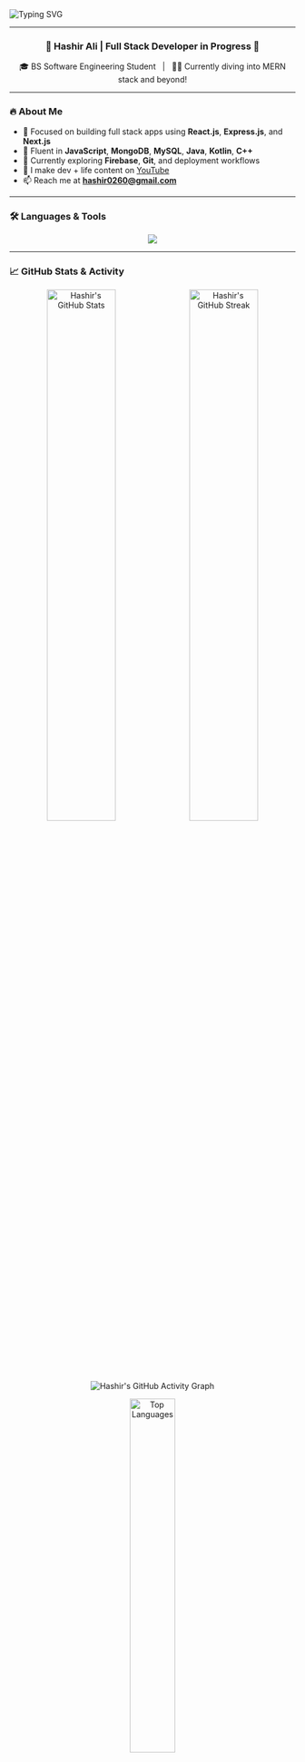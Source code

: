 <!-- Banner -->
<img src="https://readme-typing-svg.demolab.com?font=Fira+Code&weight=700&size=24&pause=1000&color=36BCF7&center=true&vCenter=true&width=1000&lines=Hey+%F0%9F%91%8B%2C+I'm+Hashir+Ali!;A+BS+Software+Engineering+Student+%F0%9F%92%BB;Aspiring+Full+Stack+Web+Developer+%F0%9F%92%AA;Loves+building+cool+things+on+the+web+%F0%9F%9A%80" alt="Typing SVG" />

---

<h3 align="center">🚀 Hashir Ali | Full Stack Developer in Progress 🧠</h3>
<p align="center">
  🎓 BS Software Engineering Student &nbsp; | &nbsp; 🧑‍💻 Currently diving into MERN stack and beyond!
</p>

---

### 🔥 About Me

- 🎯 Focused on building full stack apps using **React.js**, **Express.js**, and **Next.js**
- 💬 Fluent in **JavaScript**, **MongoDB**, **MySQL**, **Java**, **Kotlin**, **C++**
- 🚀 Currently exploring **Firebase**, **Git**, and deployment workflows
- 🎥 I make dev + life content on [YouTube](https://www.youtube.com/@lifeofhashir)
- 📫 Reach me at **hashir0260@gmail.com**

---

### 🛠️ Languages & Tools

<p align="center">
  <img src="https://skillicons.dev/icons?i=html,css,js,react,nextjs,nodejs,express,mongodb,mysql,java,kotlin,cpp,git,firebase,vscode" />
</p>

---

### 📈 GitHub Stats & Activity

<p align="center"> <img src="https://github-readme-stats.vercel.app/api?username=hashir0260&show_icons=true&theme=radical&hide_border=true&rank_icon=github&include_all_commits=true&count_private=true" width="49%" alt="Hashir's GitHub Stats" /> <img src="https://github-readme-streak-stats.herokuapp.com?user=hashir0260&theme=radical&hide_border=true" width="49%" alt="Hashir's GitHub Streak" /> </p> <p align="center"> <img src="https://github-readme-activity-graph.vercel.app/graph?username=hashir0260&theme=react-dark&area=true&hide_border=true" alt="Hashir's GitHub Activity Graph" /> </p> <p align="center"> <img src="https://github-readme-stats.vercel.app/api/top-langs/?username=hashir0260&layout=compact&theme=radical&hide_border=true" width="40%" alt="Top Languages" /> </p>

### 🌐 Connect With Me

<p align="center">
  <a href="https://github.com/hashir0260">
    <img src="https://img.shields.io/badge/GitHub-000?style=for-the-badge&logo=github&logoColor=white" />
  </a>
  <a href="https://www.linkedin.com/in/hashir-ali-069080303/">
    <img src="https://img.shields.io/badge/LinkedIn-0A66C2?style=for-the-badge&logo=linkedin&logoColor=white" />
  </a>
  <a href="https://www.youtube.com/@lifeofhashir">
    <img src="https://img.shields.io/badge/YouTube-FF0000?style=for-the-badge&logo=youtube&logoColor=white" />
  </a>
</p>

---

### ⚡ Fun Fact
> 😴 Sleep → 🍜 Eat → 💻 Code → 🔁 Repeat

---

<p align="center">
  <img src="https://media3.giphy.com/media/v1.Y2lkPTc5MGI3NjExa3pmMm5jMW5zeGR6ODJndW5keTN0a3FmbXRqNHYzdHJnNmFiODljciZlcD12MV9pbnRlcm5hbF9naWZfYnlfaWQmY3Q9Zw/HyOOyynWxMxig/giphy.gif" width="150" height="150" style="object-fit: cover;" title="First GIF" />
  
  <img src="https://media0.giphy.com/media/v1.Y2lkPTc5MGI3NjExcjhiZTd6cmMxemx6cXh0OGh1cWJpbTIyZDJ5cmk5YWc3b2pqYTkxNiZlcD12MV9pbnRlcm5hbF9naWZfYnlfaWQmY3Q9Zw/okWCAjMp0pInC/giphy.gif" width="150" height="150" style="object-fit: cover;" title="Cat typing fast" />
  
  <img src="https://media4.giphy.com/media/v1.Y2lkPTc5MGI3NjExc3A2czA2dDF3dm8wZDg0b2F0ZGN1d2V2ZHdjZ3RwcHFzc3htZjIxaSZlcD12MV9pbnRlcm5hbF9naWZfYnlfaWQmY3Q9Zw/gA5zANSD2J7cA/giphy.gif" width="150" height="150" style="object-fit: cover;" title="Cute coding cat" />
  
  <img src="https://media2.giphy.com/media/v1.Y2lkPTc5MGI3NjExZDA4ZnIxbXd3dTJmbDZqZjdlNDFuZTJiYnY1YmpucXVzYnFvZTZ3byZlcD12MV9pbnRlcm5hbF9naWZfYnlfaWQmY3Q9Zw/C1U9zEg0gS8mY/giphy.gif" width="150" height="150" style="object-fit: cover;" title="Doggo coding" />
  
  <img src="https://media2.giphy.com/media/v1.Y2lkPTc5MGI3NjExd2p1dmx0NngxZHByOTZheXRkZHhvZDMxeHo1YmdvOTMzaDhmY2txYiZlcD12MV9pbnRlcm5hbF9naWZfYnlfaWQmY3Q9Zw/zw1LjU07TwWqY/giphy.gif" width="150" height="150" style="object-fit: cover;" title="Happy coder dog" />
  
  <img src="https://media2.giphy.com/media/v1.Y2lkPTc5MGI3NjExb3Z3ajZuMHU0eHg5eXY2Zjl4c2RoeXNxcTJiOTM5YXZxYzRva3p1ZSZlcD12MV9pbnRlcm5hbF9naWZfYnlfaWQmY3Q9Zw/EcnAlQcGnZq9y/giphy.gif" width="150" height="150" style="object-fit: cover;" title="Last GIF" />
</p>
